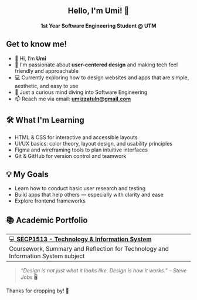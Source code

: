 <h2 align="center">Hello, I'm Umi! 🌸</h2>
<h4 align="center">1st Year Software Engineering Student @ UTM</h4>

## Get to know me!

- 👋 Hi, I’m **Umi**  
- 🎨 I'm passionate about **user-centered design** and making tech feel friendly and approachable  
- 💻 Currently exploring how to design websites and apps that are simple, aesthetic, and easy to use  
- 🧠 Just a curious mind diving into Software Engineering  
- 📫 Reach me via email: **umizzatuln@gmail.com**


## 🛠️ What I'm Learning

- HTML & CSS for interactive and accessible layouts  
- UI/UX basics: color theory, layout design, and usability principles  
- Figma and wireframing tools to plan intuitive interfaces  
- Git & GitHub for version control and teamwork


## 💡 My Goals
  
- Learn how to conduct basic user research and testing  
- Build apps that help others — especially with clarity and ease  
- Explore frontend frameworks

## 📚 Academic Portfolio

<table>
  <tr>
    <td valign="top">
      💻<a href="https://github.com/UmiIzzatulN/SECP1513-Technology-and-Information-System" target="_blank">
      <strong> SECP1513 - Technology & Information System</strong>
      </a><br>
      Coursework, Summary and Reflection for Technology and Information System subject
    </td>
  </tr>
</table>



> _“Design is not just what it looks like. Design is how it works.” – Steve Jobs_ 🖥️

Thanks for dropping by! 🌸
